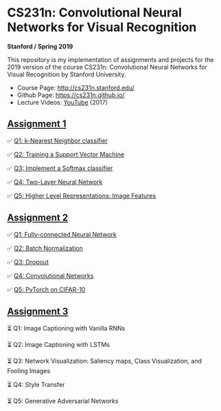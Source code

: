 # CS231n: Convolutional Neural Networks for Visual Recognition
**Stanford / Spring 2019**

This repository is my implementation of assignments and projects for the 2019 version of the course CS231n: Convolutional Neural Networks for Visual Recognition by Stanford University.

- Course Page: http://cs231n.stanford.edu/
- Github Page: https://cs231n.github.io/
- Lecture Videos: [YouTube](https://www.youtube.com/playlist?list=PL3FW7Lu3i5JvHM8ljYj-zLfQRF3EO8sYv) (2017)

## [Assignment 1](https://cs231n.github.io/assignments2019/assignment1/)
✅ [Q1: k-Nearest Neighbor classifier](https://github.com/chriskhanhtran/CS231n-CV-2019/blob/master/assignment1/knn.ipynb)

✅ [Q2: Training a Support Vector Machine](https://github.com/chriskhanhtran/CS231n-CV-2019/blob/master/assignment1/svm.ipynb)

✅ [Q3: Implement a Softmax classifier](https://github.com/chriskhanhtran/CS231n-CV-2019/blob/master/assignment1/softmax.ipynb)

✅ [Q4: Two-Layer Neural Network](https://github.com/chriskhanhtran/CS231n-CV-2019/blob/master/assignment1/two_layer_net.ipynb)

✅ [Q5: Higher Level Representations: Image Features](https://github.com/chriskhanhtran/CS231n-CV-2019/blob/master/assignment1/features.ipynb)

## [Assignment 2](https://cs231n.github.io/assignments2019/assignment2/)

✅ [Q1: Fully-connected Neural Network](https://github.com/chriskhanhtran/CS231n-CV-2019/blob/master/assignment2/FullyConnectedNets.ipynb)

✅ [Q2: Batch Normalization](https://github.com/chriskhanhtran/CS231n-CV-2019/blob/master/assignment2/BatchNormalization.ipynb)

✅ [Q3: Dropout](https://github.com/chriskhanhtran/CS231n-CV-2019/blob/master/assignment2/Dropout.ipynb)

✅ [Q4: Convolutional Networks](https://github.com/chriskhanhtran/CS231n-CV-2019/blob/master/assignment2/ConvolutionalNetworks.ipynb)

✅ [Q5: PyTorch on CIFAR-10](https://github.com/chriskhanhtran/CS231n-CV-2019/blob/master/assignment2/PyTorch.ipynb)

## [Assignment 3](https://cs231n.github.io/assignments2019/assignment3/)
⏳ Q1: Image Captioning with Vanilla RNNs

⏳ Q2: Image Captioning with LSTMs

⏳ Q3: Network Visualization: Saliency maps, Class Visualization, and Fooling Images

⏳ Q4: Style Transfer

⏳ Q5: Generative Adversarial Networks
